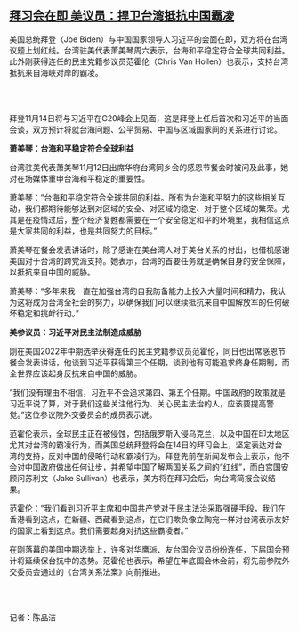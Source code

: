 <!--1668298920000-->
[拜习会在即 美议员：捍卫台湾抵抗中国霸凌](https://www.rfa.org/mandarin/yataibaodao/wul-11122022190126.html)
------

<p></p><p><span style="font-weight: 400;">美国总统拜登（Joe Biden）与中国国家领导人习近平的会面在即，双方将在台湾议题上划红线。台湾驻美代表萧美琴周六表示，台海和平稳定符合全球共同利益。此外刚获得连任的民主党籍参议员范霍伦（Chris Van Hollen）也表示，支持台湾抵抗来自海峡对岸的霸凌。</span></p><p><br/><br/></p><p><span style="font-weight: 400;">拜登11月14日将与习近平在G20峰会上见面，这是拜登上任后首次和习近平的当面会谈，双方预计将就台海问题、公平贸易、中国与区域国家间的关系进行讨论。</span></p><p></p><p><strong>萧美琴：台海和平稳定符合全球利益</strong></p><p></p><p><span style="font-weight: 400;">台湾驻美代表萧美琴11月12日出席华府台湾同乡会的感恩节餐会时被问及此事，她对在场媒体重申台海和平稳定的重要性。</span></p><p></p><p><span style="font-weight: 400;">萧美琴：“台海和平稳定符合全球共同的利益。所有为台海和平努力的这些相关互动，我们都期待能够达到对区域的安全、对区域的稳定、对于整个区域的繁荣。尤其是在疫情过后，整个经济复甦都需要在一个安全稳定和平的环境里，我相信这点是大家共同的利益，也是共同努力的目标。”</span></p><p></p><p><span style="font-weight: 400;">萧美琴在餐会发表讲话时，除了感谢在美台湾人对于美台关系的付出，也借机感谢美国对于台湾的跨党派支持。她表示，台湾的首要任务就是确保自身的安全保障，以抵抗来自中国的威胁。</span></p><p></p><p><span style="font-weight: 400;">萧美琴：“多年来我一直在加强台湾的自我防备能力上投入大量时间和精力，我认为这将成为台湾全社会的努力，以确保我们可以继续抵抗来自中国解放军的任何破坏稳定和挑衅行动。”</span></p><p></p><p><strong>美参议员：习近平对民主法制造成威胁</strong></p><p></p><p><span style="font-weight: 400;">刚在美国2022年中期选举获得连任的民主党籍参议员范霍伦，同日也出席感恩节餐会发表讲话，他谈到习近平获得第三个任期，谈到他有可能追求终身任期制，而全世界应该起身反抗来自中国的威胁。</span></p><p></p><p><span style="font-weight: 400;">“我们没有理由不相信，习近平不会追求第四、第五个任期。中国政府的政策就是习近平说了算，对于我们这些关注他行为、关心民主法治的人，应该要提高警觉。”这位参议院外交委员会的成员表示说。</span></p><p></p><p><span style="font-weight: 400;">范霍伦表示，全球民主正在被侵蚀，包括俄罗斯入侵乌克兰，以及中国在印太地区尤其对台湾的霸凌行为，而美国总统拜登将会在14日的拜习会上，坚定表达对台湾的支持，反对中国的侵略行动和霸凌行为。拜登先前在新闻发布会上表示，他不会对中国政府做出任何让步，并希望中国了解两国关系之间的“红线”，而白宫国安顾问苏利文（Jake Sullivan）也表示，美方将在拜习会后，向台湾简报会议结果。</span></p><p></p><p><span style="font-weight: 400;">范霍伦：“我们看到习近平主席和中国共产党对于民主法治采取强硬手段，我们在香港看到这点，在新疆、西藏看到这点，在它们欺负像立陶宛一样对台湾表示友好的国家上看到这点。我们需要起身对抗这些霸凌者。”</span></p><p></p><p><span style="font-weight: 400;">在刚落幕的美国中期选举上，许多对华鹰派、友台国会议员纷纷连任，下届国会预计将延续保台抗中的态势。范霍伦也表示，希望在年底国会休会前，将先前参院外交委员会通过的《台湾关系法案》向前推进。</span></p><p><br/><br/></p><p><span style="font-weight: 400;">记者：陈品洁</span></p><p><br style="font-weight: 400;"/><br style="font-weight: 400;"/></p>
